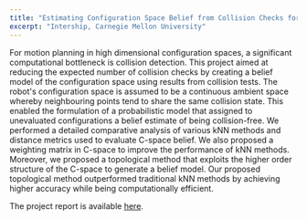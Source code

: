 ```yaml
---
title: "Estimating Configuration Space Belief from Collision Checks for Motion Planning"
excerpt: "Intership, Carnegie Mellon University"
---
```


For motion planning in high dimensional configuration spaces, a significant computational bottleneck is collision detection. This project aimed at reducing the expected number of collision checks by creating a belief model of the configuration space using results from collision tests. The robot's configuration space is assumed to be a continuous ambient space whereby neighbouring points tend to share the same collision state. This enabled the formulation of a probabilistic model that assigned to unevaluated configurations a belief estimate of being collision-free. We performed a detailed comparative analysis of various kNN methods and distance metrics used to evaluate C-space belief. We also proposed a weighting matrix in C-space to improve the performance of kNN methods. Moreover, we proposed a topological method that exploits the higher order structure of the C-space to generate a belief model. Our proposed topological method outperformed traditional kNN methods by achieving higher accuracy while being  computationally efficient. 

The project report is available <a href="/files/intern.pdf"> here</a>.